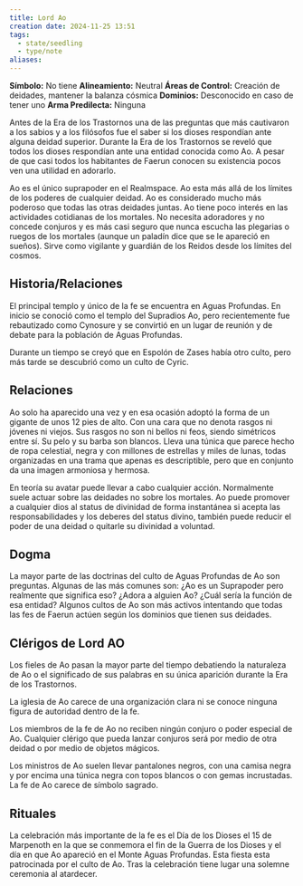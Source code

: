```yaml
---
title: Lord Ao
creation date: 2024-11-25 13:51
tags:
  - state/seedling
  - type/note
aliases:
---
```


**Símbolo:** No tiene
**Alineamiento:** Neutral
**Áreas de Control:** Creación de deidades, mantener la balanza cósmica
**Dominios:** Desconocido en caso de tener uno
**Arma Predilecta:** Ninguna


Antes de la Era de los Trastornos una de las preguntas que más cautivaron a los sabios y a los filósofos fue el saber si los dioses respondían ante alguna deidad superior. Durante la Era de los Trastornos se reveló que todos los dioses respondían ante una entidad conocida como Ao. A pesar de que casi todos los habitantes de Faerun conocen su existencia pocos ven una utilidad en adorarlo.

Ao es el único suprapoder en el Realmspace. Ao esta más allá de los límites de los poderes de cualquier deidad. Ao es considerado mucho más poderoso que todas las otras deidades juntas. Ao tiene poco interés en las actividades cotidianas de los mortales. No necesita adoradores y no concede conjuros y es más casi seguro que nunca escucha las plegarias o ruegos de los mortales (aunque un paladín dice que se le apareció en sueños). Sirve como vigilante y guardián de los Reidos desde los límites del cosmos.

## Historia/Relaciones

El principal templo y único de la fe se encuentra en Aguas Profundas. En inicio se conoció como el templo del Supradios Ao, pero recientemente fue rebautizado como Cynosure y se convirtió en un lugar de reunión y de debate para la población de Aguas Profundas.

Durante un tiempo se creyó que en Espolón de Zases había otro culto, pero más tarde se descubrió como un culto de Cyric.

## Relaciones

Ao solo ha aparecido una vez y en esa ocasión adoptó la forma de un gigante de unos 12 pies de alto. Con una cara que no denota rasgos ni jóvenes ni viejos. Sus rasgos no son ni bellos ni feos, siendo simétricos entre sí. Su pelo y su barba son blancos. Lleva una túnica que parece hecho de ropa celestial, negra y con millones de estrellas y miles de lunas, todas organizadas en una trama que apenas es descriptible, pero que en conjunto da una imagen armoniosa y hermosa.

En teoría su avatar puede llevar a cabo cualquier acción. Normalmente suele actuar sobre las deidades no sobre los mortales. Ao puede promover a cualquier dios al status de divinidad de forma instantánea si acepta las responsabilidades y los deberes del status divino, también puede reducir el poder de una deidad o quitarle su divinidad a voluntad.

## Dogma

La mayor parte de las doctrinas del culto de Aguas Profundas de Ao son preguntas. Algunas de las más comunes son: ¿Ao es un Suprapoder pero realmente que significa eso? ¿Adora a alguien Ao? ¿Cuál sería la función de esa entidad? Algunos cultos de Ao son más activos intentando que todas las fes de Faerun actúen según los dominios que tienen sus deidades.

## Clérigos de Lord AO

Los fieles de Ao pasan la mayor parte del tiempo debatiendo la naturaleza de Ao o el significado de sus palabras en su única aparición durante la Era de los Trastornos.

La iglesia de Ao carece de una organización clara ni se conoce ninguna figura de autoridad dentro de la fe.

Los miembros de la fe de Ao no reciben ningún conjuro o poder especial de Ao. Cualquier clérigo que pueda lanzar conjuros será por medio de otra deidad o por medio de objetos mágicos.

Los ministros de Ao suelen llevar pantalones negros, con una camisa negra y por encima una túnica negra con topos blancos o con gemas incrustadas. La fe de Ao carece de símbolo sagrado.

## Rituales

La celebración más importante de la fe es el Día de los Dioses el 15 de Marpenoth en la que se conmemora el fin de la Guerra de los Dioses y el día en que Ao apareció en el Monte Aguas Profundas. Esta fiesta esta patrocinada por el culto de Ao. Tras la celebración tiene lugar una solemne ceremonia al atardecer.